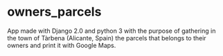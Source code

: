 # owners_parcels
App made with Django 2.0 and python 3 with the purpose of gathering in the town of Tàrbena (Alicante, Spain) the parcels that belongs to their owners and print it with Google Maps.
